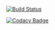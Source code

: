 [![Build Status](https://travis-ci.org/RubyLichtenstein/Kovfefe.svg?branch=master)](https://travis-ci.org/RubyLichtenstein/Kovfefe)

[![Codacy Badge](https://api.codacy.com/project/badge/Grade/3b5d99686df447eea2d9c73d51085966)](https://www.codacy.com/app/reuven.lichtenstein/Kovfefe?utm_source=github.com&amp;utm_medium=referral&amp;utm_content=RubyLichtenstein/Kovfefe&amp;utm_campaign=Badge_Grade)